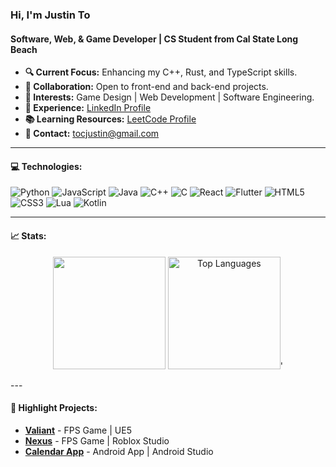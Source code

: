 ### Hi, I'm Justin To
#### Software, Web, & Game Developer | CS Student from Cal State Long Beach

- **🔍 Current Focus:** Enhancing my C++, Rust, and TypeScript skills.
- **👥 Collaboration:** Open to front-end and back-end projects.
- **🌟 Interests:** Game Design | Web Development | Software Engineering.
- **💼 Experience:** [LinkedIn Profile](https://www.linkedin.com/in/tojustin/)
- **📚 Learning Resources:** [LeetCode Profile](https://leetcode.com/superont/)
- **📧 Contact:** tocjustin@gmail.com

---

#### 💻 Technologies:
![Python](https://img.shields.io/badge/-Python-3776AB?style=flat-square&logo=Python&logoColor=white)
![JavaScript](https://img.shields.io/badge/-JavaScript-F7DF1E?style=flat-square&logo=javascript&logoColor=black)
![Java](https://img.shields.io/badge/-Java-007396?style=flat-square&logo=java&logoColor=white)
![C++](https://img.shields.io/badge/-C++-00599C?style=flat-square&logo=cplusplus&logoColor=white)
![C](https://img.shields.io/badge/-C-A8B9CC?style=flat-square&logo=c&logoColor=white)
![React](https://img.shields.io/badge/-React-61DAFB?style=flat-square&logo=react&logoColor=black)
![Flutter](https://img.shields.io/badge/-Flutter-02569B?style=flat-square&logo=flutter&logoColor=white)
![HTML5](https://img.shields.io/badge/-HTML5-E34F26?style=flat-square&logo=html5&logoColor=white)
![CSS3](https://img.shields.io/badge/-CSS3-1572B6?style=flat-square&logo=css3&logoColor=white)
![Lua](https://img.shields.io/badge/-Lua-2C2D72?style=flat-square&logo=lua&logoColor=white)
![Kotlin](https://img.shields.io/badge/-Kotlin-7F52FF?style=flat-square&logo=kotlin&logoColor=white)

---

#### 📈 Stats:
<p align="center">
<img src="https://github-readme-stats.vercel.app/api?username=Superont&show_icons=true&line_height=27&title_color=ffffff&compact&icon_color=bb2acf&text_color=daf7dc&bg_color=151515" height="180px" style="max-width: 100%;"/>
<img src="https://github-readme-stats.vercel.app/api/top-langs/?username=Superont&title_color=ffffff&text_color=daf7dc&compact&bg_color=151515" alt="Top Languages" height="180px" style="max-width: 100%;"/>'
</p>
---

#### 🚀 Highlight Projects:
- **[Valiant](https://store.steampowered.com/app/2468650/Valiant/)** - FPS Game | UE5
- **[Nexus](https://www.roblox.com/games/9818210203/Nexus)** - FPS Game | Roblox Studio
- **[Calendar App](https://github.com/Superont/CalendarApp)** - Android App | Android Studio
